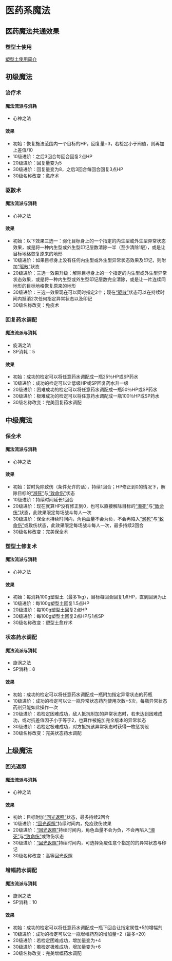 # 医药系魔法

## 医药魔法共通效果

### 塑型土使用

<a href="../../plastic_Soil" target="_blank">塑型土使用简介</a>

## 初级魔法

### 治疗术

#### 魔法流派与消耗

* 心神之法

#### 效果

* 初始：恢复施法范围内一个目标的HP，回复量=3，若检定小于阀值，则再加上差值/10
* 10级进阶：之后3回合每回合回复2点HP
* 20级进阶：回复量变为5
* 30级进阶：回复量变为8，之后3回合每回合回复3点HP
* 30级名称改变：愈疗术

### 驱散术

#### 魔法流派与消耗

* 心神之法

#### 效果

* 初始：以下效果三选一：弱化目标身上的一个指定的内生型或外生型异常状态效果，或是将一种内生型或外生型印记层数清除一半（至少清除1层），或是让目标地格恢复原来的地形
* 10级进阶：如果目标身上没有任何内生型或外生型异常状态效果及印记，则附加<a href="../../../status/normal/#驱散" target="_blank">“驱散”</a>状态
* 20级进阶：三选一效果升级：解除目标身上的一个指定的内生型或外生型异常状态效果，或是将一种内生型或外生型印记层数完全清除，或是让一片连续同地形的目标地格恢复原来的地形
* 30级进阶：三选一效果现在可以同时指定2个；现在<a href="../../../status/normal/#驱散" target="_blank">“驱散”</a>状态可以在持续时间内抵消2次任何指定异常状态以及印记
* 30级名称改变：免疫术

### 回复药水调配

#### 魔法流派与消耗

* 旋涡之法
* SP消耗：5

#### 效果

* 初始：成功的检定可以将任意药水调配成一瓶25％HP或SP药水
* 10级进阶：成功的检定可以让低级HP或SP回复药水升一级
* 20级进阶：困难成功的检定可以将任意药水调配成一瓶50％HP或SP药水
* 30级进阶：极难成功的检定可以将任意药水调配成一瓶100％HP或SP药水
* 30级名称改变：完美回复药水调配

## 中级魔法

### 保全术

#### 魔法流派与消耗

* 心神之法

#### 效果

* 初始：暂时免除致伤（条件允许的话），持续1回合；HP修正到0的情况下，解除目标的<a href="../../../status/normal/#濒死" target="_blank">“濒死”</a>与<a href="../../../status/normal/#致命伤" target="_blank">“致命伤”</a>状态
* 10级进阶：持续时间延长1回合
* 20级进阶：现在就算HP没有修正到0，也可以直接解除目标的<a href="../../../status/normal/#濒死" target="_blank">“濒死”</a>与<a href="../../../status/normal/#致命伤" target="_blank">“致命伤”</a>状态，此效果限定每场战斗每人一次
* 30级进阶：保全术持续时间内，角色血量不会为负，不会再陷入<a href="../../../status/normal/#濒死" target="_blank">“濒死”</a>与<a href="../../../status/normal/#致命伤" target="_blank">“致命伤”</a>或致伤状态，此效果限定每场战斗每人一次，最多持续2回合
* 30级名称改变：完美保全术

### 塑型土修复术

#### 魔法流派与消耗

* 心神之法

#### 效果

* 初始：每消耗100g塑型土（最多1kg），目标每回合回复1点HP，直到回满为止
* 10级进阶：每100g塑型土回复1.5点HP
* 20级进阶：每100g塑型土回复2点HP
* 30级进阶：每100g塑型土回复2点HP与1点SP
* 30级名称改变：塑型土愈疗术

### 状态药水调配

#### 魔法流派与消耗

* 旋涡之法
* SP消耗：8

#### 效果

* 初始：成功的检定可以将任意药水调配成一瓶附加指定异常状态的药瓶
* 10级进阶：成功的检定可以让一瓶异常状态药剂使用次数+5次，每瓶异常状态药剂只能如此操作一次
* 20级进阶：若检定困难成功，敌人抵抗附加的异常状态时，若未达到困难成功，或对抗差值因子小于等于2，也算作被施加完全版本的异常状态
* 30级进阶：若检定极难成功，对方抵抗该异常状态时获得一枚惩罚骰
* 30级名称改变：完美状态药水调配

## 上级魔法

### 回光返照

#### 魔法流派与消耗

* 心神之法

#### 效果

* 初始：目标附加<a href="../../../status/normal/#回光返照" target="_blank">“回光返照”</a>状态，最多持续2回合
* 10级进阶：<a href="../../../status/normal/#回光返照" target="_blank">“回光返照”</a>持续时间内，免疫致伤效果
* 20级进阶：<a href="../../../status/normal/#回光返照" target="_blank">“回光返照”</a>持续时间内，角色血量不会为负，不会再陷入<a href="../../../status/normal/#濒死" target="_blank">“濒死”</a>与<a href="../../../status/normal/#致命伤" target="_blank">“致命伤”</a>或致伤状态
* 30级进阶：<a href="../../../status/normal/#回光返照" target="_blank">“回光返照”</a>持续时间内，可选择免疫任意个指定的的异常状态与印记
* 30级名称改变：高等回光返照

### 增幅药水调配

#### 魔法流派与消耗

* 旋涡之法
* SP消耗：10

#### 效果

* 初始：成功的检定可以将任意药水调配成一瓶下回合让指定属性+5的增幅剂
* 10级进阶：成功的检定可以让一瓶增幅药剂的增加量+2（最多+20）
* 20级进阶：若检定困难成功，增加量变为+4
* 30级进阶：若检定极难成功，增加量变为+6
* 30级名称改变：完美增幅药水调配

